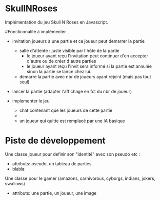 # SkullNRoses
Implémentation du jeu Skull N Roses en Javascript.

#Fonctionnalité à implémenter
- invitation joueurs à une partie et ce joueur peut demarrer la partie
    - salle d'attente : juste visible par l'hôte de la partie
        - le joueur ayant reçu l'invitation peut continuer d'en accepter d'autre ou de créer d'autre 
        parties
        - le joueur ayant reçu l'invit sera informé si la partie est annulée sinon la partie se lance chez lui.
    - demarre la partie avec nbr de joueurs ayant rejoint (mais pas tout seul)

- lancer la partie (adapter l'affichage en fct du nbr de joueur)
- implementer le jeu 
    - chat contenant que les joueurs de cette partie
    - 
    - un joueur qui quitte est remplacé par une IA basique

# Piste de développement
Une classe joueur pour definir son "identité" avec son pseudo etc :
- attributs: pseudo, un tableau de parties 
- blabla
    
Une classe pour le gamer (amazons, carnivorous, cyborgs, indians, jokers, swallows)
- attributs: une partie, un joueur, une image



